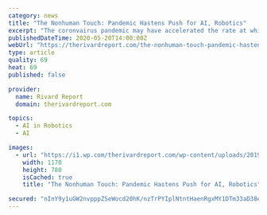 ```yaml
---
category: news
title: "The Nonhuman Touch: Pandemic Hastens Push for AI, Robotics"
excerpt: "The coronvairus pandemic may have accelerated the rate at which companies adopt artificial intelligence, local experts say."
publishedDateTime: 2020-05-20T14:00:00Z
webUrl: "https://therivardreport.com/the-nonhuman-touch-pandemic-hastens-push-for-ai-robotics/"
type: article
quality: 69
heat: 69
published: false

provider:
  name: Rivard Report
  domain: therivardreport.com

topics:
  - AI in Robotics
  - AI

images:
  - url: "https://i1.wp.com/therivardreport.com/wp-content/uploads/2019/05/BonnieArbittier_plus_one_robotics_port_sa_robot_company_tech_5-10-2019-1.jpg?fit=1170%2C780&ssl=1"
    width: 1170
    height: 780
    isCached: true
    title: "The Nonhuman Touch: Pandemic Hastens Push for AI, Robotics"

secured: "nInY9y1uGW2nvpppZSeWocd20hK/nzTrPYIplNtntHaenRgxMY1DTm33aD38ezR02JWJVXaadtprxLSiIWDr/KG81Ld34FaDrfougTBHuy/zm3em3JPemwJEgkkKRpQeKKsb0kIAu5sAmOusySJt3Nj2Bf9r3aao7NIa87MoUDed3SJF0NalLbtWM7iwl78c5Em/SlRhpySrZPytWMB8TKfIB+Z30LcoOxPFvaAiGRgqfsR4mv+SwBwm6myCJ23NZoVXEaesrZGtF3mLdHlXuv6EBtHJe3rra5EtU3O22QWax0jA+m+Ea+slK6hVBaqlOA8qAuI2DqE+v8di06Xsi6R/H620hw7jnNQdzKVAoWCKSRu8IsiWaUS0d7At5F6ir//Vel/Z4GomBtLLazGg1KrLDFl+2Dc1keoAHNZRZDaYKqvaZVx8JhPw3voch4WTaUqmjD+CTDSfZN70jh3sWOoWu1PgwQij8vD94JmpZUA=;UMym1CEijmsUTgRK8sKJVA=="
---
```


